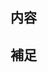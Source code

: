 <!-- I want to review in Japanese. -->

## 内容

## 補足

<!-- for GitHub Copilot review rule -->

<!--
レビューする際には、以下のprefix(接頭辞)をつけてください。
[must]  
[imo] (in my opinion)  
[nits](nitpick) 
[ask]  
[fyi]
-->

<!--
指摘をする際は、ファイル名のみではなく、必ずパスを含めたファイル名で表記してください。
例：src/components/index.rb
index.rbのようなファイル名だけでの表記は避けてください。
-->

<!-- for GitHub Copilot review  rule-->

<!-- I want to review in Japanese. -->
